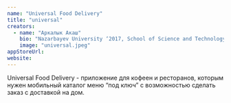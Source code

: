 ```yaml
---
name: "Universal Food Delivery"
title: "universal"
creators:
  - name: "Аркалык Акаш"
    bio: "Nazarbayev University ‘2017, School of Science and Technology, Computer Science. 3-е место, InnCoding Hackathon, Астана, 2014. Создатель игр Running Newton и Spacecon.  "
    image: "universal.jpeg"
appStoreUrl:
website:
---
```


Universal Food Delivery - приложение для кофеен и ресторанов, которым нужен мобильный каталог меню “под ключ” с возможностью сделать заказ с доставкой на дом.
